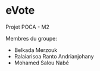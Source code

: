 eVote
=====

Projet POCA - M2

Membres du groupe:
- Belkada Merzouk
- Ralaiarisoa Ranto Andrianjohany
- Mohamed Salou Nabé

